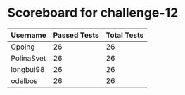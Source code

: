 # Scoreboard for challenge-12
| Username   | Passed Tests | Total Tests |
|------------|--------------|-------------|
| Cpoing | 26 | 26 |
| PolinaSvet | 26 | 26 |
| longbui98 | 26 | 26 |
| odelbos | 26 | 26 |
